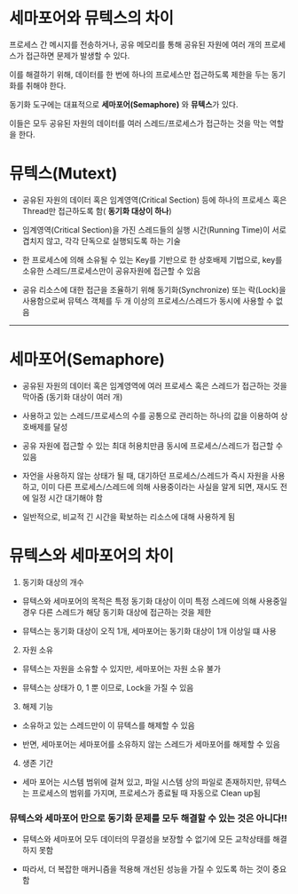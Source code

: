 <h1> 세마포어와 뮤텍스의 차이 </h1>

프로세스 간 메시지를 전송하거나, 공유 메모리를 통해 공유된 자원에 여러 개의 프로세스가 접근하면 문제가 발생할 수 있다. <br />

이를 해결하기 위해, 데이터를 한 번에 하나의 프로세스만 접근하도록 제한을 두는 동기화를 취해야 한다. <br />

동기화 도구에는 대표적으로 **세마포어(Semaphore)** 와 **뮤텍스**가 있다. <br />

이들은 모두 공유된 자원의 데이터를 여러 스레드/프로세스가 접근하는 것을 막는 역할을 한다.


<h1> 뮤텍스(Mutext) </h1>

- 공유된 자원의 데이터 혹은 임계영역(Critical Section) 등에 하나의 프로세스 혹은 Thread만 접근하도록 함( **동기화 대상이 하나**)

- 임계영역(Critical Section)을 가진 스레드들의 실행 시간(Running Time)이 서로 겹치지 않고, 각각 단독으로 실행되도록 하는 기술

- 한 프로세스에 의해 소유될 수 있는 Key를 기반으로 한 상호배제 기법으로, key를 소유한 스레드/프로세스만이 공유자원에 접근할 수 있음

- 공유 리소스에 대한 접근을 조율하기 위해 동기화(Synchronize) 또는 락(Lock)을 사용함으로써 뮤텍스 객체를 두 개 이상의 프로세스/스레드가 동시에 사용할 수 없음

* * *

<h1> 세마포어(Semaphore) </h1>

- 공유된 자원의 데이터 혹은 임계영역에 여러 프로세스 혹은 스레드가 접근하는 것을 막아줌 (동기화 대상이 여러 개)

- 사용하고 있는 스레드/프로세스의 수를 공통으로 관리하는 하나의 값을 이용하여 상호배제를 달성
 
- 공유 자원에 접근할 수 있는 최대 허용치만큼 동시에 프로세스/스레드가 접근할 수 있음

- 자언을 사용하지 않는 상태가 될 때, 대기하던 프로세스/스레드가 즉시 자원을 사용하고, 이미 다른 프로세스/스레드에 의해 사용중이라는 사실을 알게 되면, 재시도 전에 일정 시간 대기해야 함

- 일반적으로, 비교적 긴 시간을 확보하는 리소스에 대해 사용하게 됨


<h1> 뮤텍스와 세마포어의 차이 </h1>

1. 동기화 대상의 개수

- 뮤텍스와 세마포어의 목적은 특정 동기화 대상이 이미 특정 스레드에 의해 사용중일 경우 다른 스레드가 해당 동기화 대상에 접근하는 것을 제한

- 뮤텍스는 동기화 대상이 오직 1개, 세마포어는 동기화 대상이 1개 이상일 떄 사용


2. 자원 소유

 - 뮤텍스는 자원을 소유할 수 있지만, 세마포어는 자원 소유 불가

 - 뮤텍스는 상태가 0, 1 뿐 이므로, Lock을 가질 수 있음


3. 해제 기능

  - 소유하고 있는 스레드만이 이 뮤텍스를 해제할 수 있음
  
  - 반면, 세마포어는 세마포어를 소유하지 않는 스레드가 세마포어를 해제할 수 있음

4. 생존 기간

  - 세마 포어는 시스템 범위에 걸쳐 있고, 파일 시스템 상의 파일로 존재하지만, 뮤텍스는 프로세스의 범위를 가지며, 프로세스가 종료될 때 자동으로 Clean up됨


<h3> 뮤텍스와 세마포어 만으로 동기화 문제를 모두 해결할 수 있는 것은 아니다!! </h3>


- 뮤텍스와 세마포어 모두 데이터의 무결성을 보장할 수 없기에 모든 교착상태를 해결하지 못함

- 따라서, 더 복잡한 매커니즘을 적용해 개선된 성능을 가질 수 있도록 하는 것이 중요함





